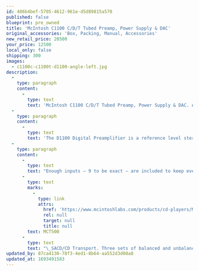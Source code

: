 ```yaml
---
id: 406b4bef-5705-4612-961e-d5d89815a570
published: false
blueprint: pre_owned
title: 'McIntosh C1100 C/D/T Tubed Preamp, Power Supply & DAC'
original_accessories: 'Box, Packing, Manual, Accessories'
new_retail_price: 20500
your_price: 12500
local_only: false
shipping: 300
images:
  - c1100c-c1100t-d1100-angle-left.jpg
description:
  -
    type: paragraph
    content:
      -
        type: text
        text: 'McIntosh C1100 C/D/T Tubed Preamp, Power Supply & DAC. All three units are in like new condition with original boxes, packing and accessories. Units sold as new for $20,500.00. This is McIntosh''s assault on state of the art and is the best preamp they ever built prior to the C12000. The D1100 is a digital source switcher and world-class DAC and is the perfect partner for the C1100. Stunning performance and classic styling!'
  -
    type: paragraph
    content:
      -
        type: text
        text: 'The D1100 Digital Preamplifier is a reference level stereo preamplifier and digital-to-analog converter (DAC). Its 8-channel, 32-bit DAC is used in Quad Balanced mode with half of it dedicated to the left audio channel and the other half to the right channel. It’s the most advanced DAC we’ve ever used and delivers an unprecedented level of performance so that all your digital music is reproduced with exceptional accuracy and authenticity.'
  -
    type: paragraph
    content:
      -
        type: text
        text: "Enough inputs – 9 to be exact – are included to keep even the largest digital system connected as 3 optical, 3 coaxial (2 RCA and 1 BNC), plus 1 each of MCT, AES/EBU and USB inputs are on board. The USB input accepts up to 32-bit/384kHz signals and supports DSD64, DSD128, DSD256, DXD 352.8kHz and DXD 384kHz playback1. All the other inputs accept up to 24-bit/192kHz. The MCT input is a McIntosh exclusive and allows for enjoying to the high resolution audio found on SACDs via the\_"
      -
        type: text
        marks:
          -
            type: link
            attrs:
              href: 'https://www.mcintoshlabs.com/products/cd-players/MCT500'
              rel: null
              target: null
              title: null
        text: MCT500
      -
        type: text
        text: "\_SACD/CD Transport. Three sets of balanced and unbalanced stereo outputs connect the D1100 to your system. One set of outputs has fixed volume while the other 2 have variable volume; the variable outputs can also be switched on and off for additional user configurability."
updated_by: 87ca4130-78f3-4ed1-8b64-aa552d3d08a8
updated_at: 1693491583
---
```

